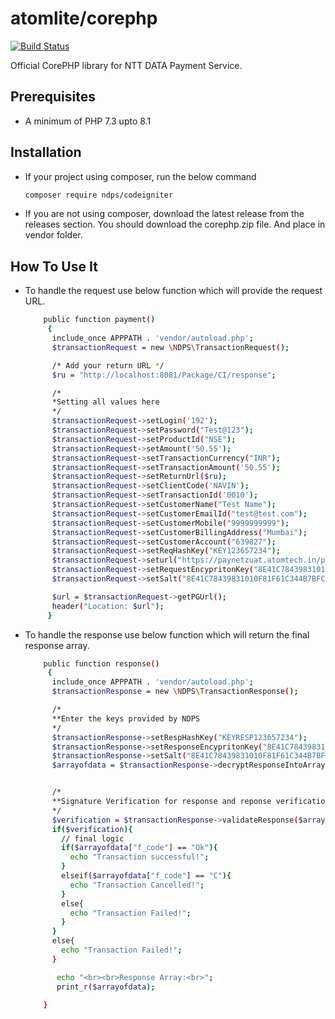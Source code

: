 # atomlite/corephp
[![Build Status](https://travis-ci.org/joemccann/dillinger.svg?branch=master)](https://travis-ci.org/joemccann/dillinger)

Official CorePHP library for NTT DATA Payment Service.

## Prerequisites
- A minimum of PHP 7.3 upto 8.1

## Installation
- If your project using composer, run the below command 
    
    ```sh
    composer require ndps/codeigniter
    ```

- If you are not using composer, download the latest release from the releases section. You should download the corephp.zip file. And place in vendor folder.


## How To Use It

- To handle the request use below function which will provide the request URL.

    ```sh
        public function payment()
         {
          include_once APPPATH . 'vendor/autoload.php';
          $transactionRequest = new \NDPS\TransactionRequest();

          /* Add your return URL */
          $ru = "http://localhost:8081/Package/CI/response";

          /*
          *Setting all values here
          */
          $transactionRequest->setLogin('192');
          $transactionRequest->setPassword("Test@123");
          $transactionRequest->setProductId("NSE");
          $transactionRequest->setAmount('50.55');
          $transactionRequest->setTransactionCurrency("INR");
          $transactionRequest->setTransactionAmount('50.55');
          $transactionRequest->setReturnUrl($ru);
          $transactionRequest->setClientCode('NAVIN');
          $transactionRequest->setTransactionId('0010');
          $transactionRequest->setCustomerName("Test Name");
          $transactionRequest->setCustomerEmailId("test@test.com");
          $transactionRequest->setCustomerMobile("9999999999");
          $transactionRequest->setCustomerBillingAddress("Mumbai");
          $transactionRequest->setCustomerAccount("639827");
          $transactionRequest->setReqHashKey("KEY123657234");
          $transactionRequest->seturl("https://paynetzuat.atomtech.in/paynetz/epi/fts");
          $transactionRequest->setRequestEncypritonKey("8E41C78439831010F81F61C344B7BFC7");
          $transactionRequest->setSalt("8E41C78439831010F81F61C344B7BFC7");

          $url = $transactionRequest->getPGUrl();
          header("Location: $url");
         }
    ```
    
- To handle the response use below function which will return the final response array.

    ```sh
        public function response()
         {
          include_once APPPATH . 'vendor/autoload.php';
          $transactionResponse = new \NDPS\TransactionResponse();

          /*
          **Enter the keys provided by NDPS
          */
          $transactionResponse->setRespHashKey("KEYRESP123657234");
          $transactionResponse->setResponseEncypritonKey("8E41C78439831010F81F61C344B7BFC7");
          $transactionResponse->setSalt("8E41C78439831010F81F61C344B7BFC7");
          $arrayofdata = $transactionResponse->decryptResponseIntoArray($_POST['encdata']);


          /*
          **Signature Verification for response and reponse verification
          */
          $verification = $transactionResponse->validateResponse($arrayofdata, "KEYRESP123657234");		
          if($verification){
            // final logic
            if($arrayofdata["f_code"] == "Ok"){
              echo "Transaction successful!";
            }
            elseif($arrayofdata["f_code"] == "C"){ 
              echo "Transaction Cancelled!";	
            }
            else{
              echo "Transaction Failed!";	
            }	  
          }
          else{
            echo "Transaction Failed!";
          }

           echo "<br><br>Response Array:<br>";
           print_r($arrayofdata);

        }   
    ```
